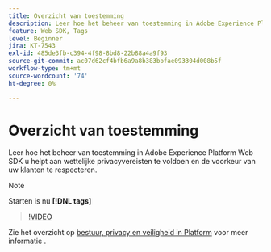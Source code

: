 ```yaml
---
title: Overzicht van toestemming
description: Leer hoe het beheer van toestemming in Adobe Experience Platform Web SDK u helpt aan wettelijke privacyvereisten te voldoen en de voorkeur van uw klanten te respecteren.
feature: Web SDK, Tags
level: Beginner
jira: KT-7543
exl-id: 485de3fb-c394-4f98-8bd8-22b88a4a9f93
source-git-commit: ac07d62cf4bfb6a9a8b383bbfae093304d008b5f
workflow-type: tm+mt
source-wordcount: '74'
ht-degree: 0%

---
```


# Overzicht van toestemming

Leer hoe het beheer van toestemming in Adobe Experience Platform Web SDK u helpt aan wettelijke privacyvereisten te voldoen en de voorkeur van uw klanten te respecteren.

>[!NOTE]
>
> Starten is nu **[!DNL tags]**

>[!VIDEO](https://video.tv.adobe.com/v/332693/?quality=12&learn=on)

Zie het overzicht op [bestuur, privacy en veiligheid in Platform](https://experienceleague.adobe.com/docs/experience-platform/landing/governance-privacy-security/overview.html?lang=en#consent) voor meer informatie .
